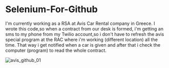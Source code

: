 # Selenium-For-Github
I'm currently working as a RSA at Avis Car Rental company in Greece. I wrote this code,so when a contract from our desk is formed, i'm getting an sms to my phone
from my Twilio account,so i don't have to refresh the avis special program at the RAC where i'm working (different location) all the time.
That way i get notified when a car is given and after that i check the computer (program) to read the whole contract.

![avis_github_01](https://user-images.githubusercontent.com/101247386/178094427-d61a7997-8d38-436f-bf5c-1565fafa02ba.png)
